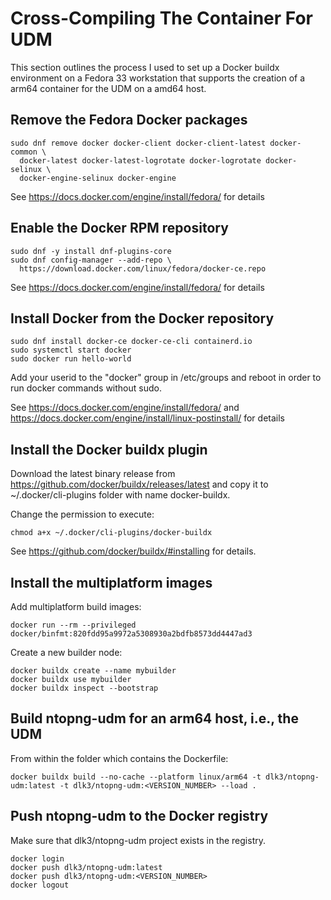 # Cross-Compiling The Container For UDM

This section outlines the process I used to set up a Docker buildx environment on a Fedora 33 workstation that supports the creation of a arm64 container for the UDM on a amd64 host.

## Remove the Fedora Docker packages
```
sudo dnf remove docker docker-client docker-client-latest docker-common \
  docker-latest docker-latest-logrotate docker-logrotate docker-selinux \
  docker-engine-selinux docker-engine
```
See https://docs.docker.com/engine/install/fedora/ for details

## Enable the Docker RPM repository
```
sudo dnf -y install dnf-plugins-core
sudo dnf config-manager --add-repo \
  https://download.docker.com/linux/fedora/docker-ce.repo
```
See https://docs.docker.com/engine/install/fedora/ for details

## Install Docker from the Docker repository
```
sudo dnf install docker-ce docker-ce-cli containerd.io
sudo systemctl start docker
sudo docker run hello-world
```
Add your userid to the "docker" group in /etc/groups and reboot in order to run docker commands without sudo.

See https://docs.docker.com/engine/install/fedora/ and https://docs.docker.com/engine/install/linux-postinstall/ for details

## Install the Docker buildx plugin

Download the latest binary release from https://github.com/docker/buildx/releases/latest and copy it to ~/.docker/cli-plugins folder with name docker-buildx.

Change the permission to execute:

`chmod a+x ~/.docker/cli-plugins/docker-buildx`

See https://github.com/docker/buildx/#installing for details.

## Install the multiplatform images

Add multiplatform build images:

`docker run --rm --privileged docker/binfmt:820fdd95a9972a5308930a2bdfb8573dd4447ad3`

Create a new builder node:
```
docker buildx create --name mybuilder
docker buildx use mybuilder
docker buildx inspect --bootstrap
```

## Build ntopng-udm for an arm64 host, i.e., the UDM

From within the folder which contains the Dockerfile:

`docker buildx build --no-cache --platform linux/arm64 -t dlk3/ntopng-udm:latest -t dlk3/ntopng-udm:<VERSION_NUMBER> --load .`

## Push ntopng-udm to the Docker registry

Make sure that dlk3/ntopng-udm project exists in the registry.
```
docker login
docker push dlk3/ntopng-udm:latest
docker push dlk3/ntopng-udm:<VERSION_NUMBER>
docker logout
```
